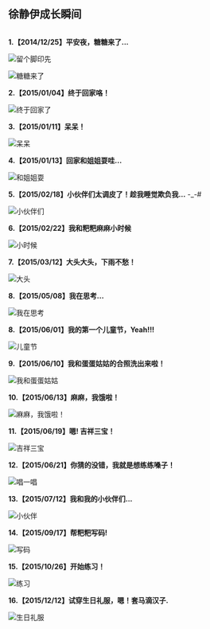 

## 徐静伊成长瞬间

<img src="/Resource/xjk/logo.jpg" width="0" height="0" />



**1.【2014/12/25】平安夜，糖糖来了...**

![留个脚印先](/Resource/xjy/20141225003.jpg "留个脚印先！")


![糖糖来了](/Resource/xjy/20141225002.jpg "糖糖来了！")



**2.【2015/01/04】终于回家咯！**

![终于回家了](/Resource/xjy/20150104.jpg "终于回家咯...")


**3.【2015/01/11】呆呆！**

![呆呆](/Resource/xjy/20150111.jpg "呆呆...")



**4.【2015/01/13】回家和姐姐耍哇...**

![和姐姐耍](/Resource/xjy/20150213.jpg "和姐姐耍")


**5.【2015/02/18】小伙伴们太调皮了！趁我睡觉欺负我...** -_-#

![小伙伴们](/Resource/xjy/20150218.jpg "小伙伴们")



**6.【2015/02/22】我和粑粑麻麻小时候**

![小时候](/Resource/xjy/20150222.jpg "小时候")



**7.【2015/03/12】大头大头，下雨不愁！**

![大头](/Resource/xjy/20150312.jpg "大头")


**8.【2015/05/08】我在思考...**

![我在思考](/Resource/xjy/20150508.jpg "我在思考")


**8.【2015/06/01】我的第一个儿童节，Yeah!!!**

![儿童节](/Resource/xjy/20150601.jpg "儿童节")


**9.【2015/06/10】我和蛋蛋姑姑的合照洗出来啦！**

![我和蛋蛋姑姑](/Resource/xjy/20150610.jpg "我和蛋蛋姑姑")


**10.【2015/06/13】麻麻，我饿啦！**

![麻麻，我饿啦！](/Resource/xjy/20150613.jpg "麻麻，我饿啦！")


**11.【2015/06/19】嗯! 吉祥三宝！**

![吉祥三宝](/Resource/xjy/20150619.jpg "吉祥三宝")


**12.【2015/06/21】你猜的没错，我就是想练练嗓子！**

![唱一唱](/Resource/xjy/20150621.jpg "唱一唱")


**13.【2015/07/12】我和我的小伙伴们...**

![小伙伴](/Resource/xjy/20150712.jpg "上伙伴")


**14.【2015/09/17】帮粑粑写码!**

![写码](/Resource/xjy/20150917.jpg "写码")


**15.【2015/10/26】开始练习！**

![练习](/Resource/xjy/20151026.jpg "练习")


**16.【2015/12/12】试穿生日礼服，嗯！套马滴汉子.**

![生日礼服](/Resource/xjy/20151212.jpg "生日礼服")









